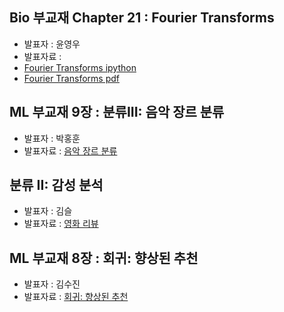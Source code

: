 ## Bio 부교재 Chapter 21 : Fourier Transforms
- 발표자 : 윤영우
- 발표자료 : 
- [Fourier Transforms ipython](http://nbviewer.ipython.org/github/biopy/biopy.github.io/blob/master/notebook/Part3/Week13/bio21/20140127_fft.ipynb)
- [Fourier Transforms pdf](/notebook/Part3/Week13/bio21/FourierT.pdf)

## ML 부교재 9장 : 분류III: 음악 장르 분류
- 발표자 : 박홍훈
- 발표자료 : [음악 장르 분류](http://nbviewer.ipython.org/github/biopy/biopy.github.io/blob/master/notebook/Part3/Week13/ml09/chapter9.ipynb)

## 분류 II: 감성 분석
- 발표자 : 김슬
- 발표자료 : [영화 리뷰](http://nbviewer.ipython.org/github/lexifdev/learning_scipy/blob/master/buildingml/chapter_006_extra/83_movie_reviews.ipynb)

## ML 부교재 8장 : 회귀: 향상된 추천
- 발표자 : 김수진
- 발표자료 : [회귀: 향상된 추천](https://drive.google.com/drive/#folders/0B9e89I-4MR7jQ2JUZVcxM2dLQUk/0B9e89I-4MR7jVkxfVEx4bmxyV1E/0B9e89I-4MR7jNUx1TzBrZXRnT1U/0B9e89I-4MR7jfmdoQmZmUGFrVFMweDkwN0FqVjY4LVZSeVR2MnE1YzdneGVCZUd4VWV6VWc/0B3mncqkyDxlSMVIyenFoZC05ck0)
